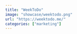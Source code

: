 ```yaml
---
title: "WeekToDo"
image: "showcase/weektodo.png"
url: "https://weektodo.me/"
categories: ["marketing"]
---
```

